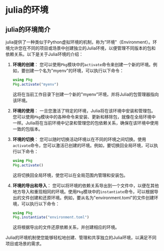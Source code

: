 # julia的环境
## julia的环境简介
julia提供了一种类似于Python虚拟环境的机制，称为"环境"（Environment）。环境允许您在不同的项目或场景中创建独立的Julia环境，以便管理不同版本的包和依赖关系。以下是关于Julia环境的介绍：

1. **环境的创建**：
   您可以使用`Pkg`模块中的`activate`命令来创建一个新的环境。例如，要创建一个名为"myenv"的环境，可以执行以下命令：
   ```julia
   using Pkg
   Pkg.activate("myenv")
   ```
   这将在当前工作目录下创建一个新的"myenv"环境，并将Julia的包管理器指向该环境。

2. **环境的使用**：
   一旦您激活了特定的环境，Julia将在该环境中安装和管理包。您可以使用`Pkg`模块中的各种命令来安装、更新和移除包，就像在全局环境中一样。Julia将在当前环境中记录和管理您的包依赖关系，确保在该环境中使用一致的包版本。

3. **环境的切换**：
   您可以随时切换活动环境以在不同的环境之间切换。使用`activate`命令，您可以激活已创建的环境。例如，要切换回全局环境，可以执行以下命令：
   ```julia
   using Pkg
   Pkg.activate()
   ```
   这将切换回全局环境，使您可以在全局范围内管理和安装包。

4. **环境的导出和导入**：
   您可以将环境的依赖关系导出到一个文件中，以便在其他地方导入和重现相同的环境。使用`Pkg`模块中的`instantiate`命令，可以根据导出的文件创建和还原环境。例如，要从名为"environment.toml"的文件创建环境，可以执行以下命令：
   ```julia
   using Pkg
   Pkg.instantiate("environment.toml")
   ```
   这将根据导出的文件还原依赖关系，并创建相应的环境。

Julia的环境机制使您能够轻松地创建、管理和共享独立的Julia环境，以满足不同项目或场景的需求。